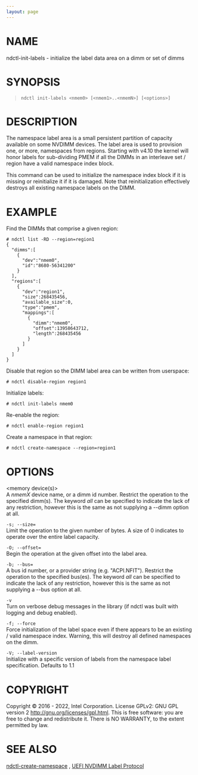 ```yaml
---
layout: page
---
```


# NAME

ndctl-init-labels - initialize the label data area on a dimm or set of
dimms

# SYNOPSIS

>     ndctl init-labels <nmem0> [<nmem1>..<nmemN>] [<options>]

# DESCRIPTION

The namespace label area is a small persistent partition of capacity
available on some NVDIMM devices. The label area is used to provision
one, or more, namespaces from regions. Starting with v4.10 the kernel
will honor labels for sub-dividing PMEM if all the DIMMs in an
interleave set / region have a valid namespace index block.

This command can be used to initialize the namespace index block if it
is missing or reinitialize it if it is damaged. Note that
reinitialization effectively destroys all existing namespace labels on
the DIMM.

# EXAMPLE

Find the DIMMs that comprise a given region:

    # ndctl list -RD --region=region1
    {
      "dimms":[
        {
          "dev":"nmem0",
          "id":"8680-56341200"
        }
      ],
      "regions":[
        {
          "dev":"region1",
          "size":268435456,
          "available_size":0,
          "type":"pmem",
          "mappings":[
            {
              "dimm":"nmem0",
              "offset":13958643712,
              "length":268435456
            }
          ]
        }
      ]
    }

Disable that region so the DIMM label area can be written from
userspace:

    # ndctl disable-region region1

Initialize labels:

    # ndctl init-labels nmem0

Re-enable the region:

    # ndctl enable-region region1

Create a namespace in that region:

    # ndctl create-namespace --region=region1

# OPTIONS

\<memory device(s)>  
A *nmemX* device name, or a dimm id number. Restrict the operation to
the specified dimm(s). The keyword *all* can be specified to indicate
the lack of any restriction, however this is the same as not supplying a
--dimm option at all.

`-s; --size=`  
Limit the operation to the given number of bytes. A size of 0 indicates
to operate over the entire label capacity.

`-O; --offset=`  
Begin the operation at the given offset into the label area.

`-b; --bus=`  
A bus id number, or a provider string (e.g. "ACPI.NFIT"). Restrict the
operation to the specified bus(es). The keyword *all* can be specified
to indicate the lack of any restriction, however this is the same as not
supplying a --bus option at all.

`-v`  
Turn on verbose debug messages in the library (if ndctl was built with
logging and debug enabled).

`-f; --force`  
Force initialization of the label space even if there appears to be an
existing / valid namespace index. Warning, this will destroy all defined
namespaces on the dimm.

`-V; --label-version`  
Initialize with a specific version of labels from the namespace label
specification. Defaults to 1.1

# COPYRIGHT

Copyright © 2016 - 2022, Intel Corporation. License GPLv2: GNU GPL
version 2 <http://gnu.org/licenses/gpl.html>. This is free software: you
are free to change and redistribute it. There is NO WARRANTY, to the
extent permitted by law.

# SEE ALSO

[ndctl-create-namespace](ndctl-create-namespace) , [UEFI NVDIMM Label
Protocol](http://www.uefi.org/sites/default/files/resources/UEFI_Spec_2_7.pdf)
